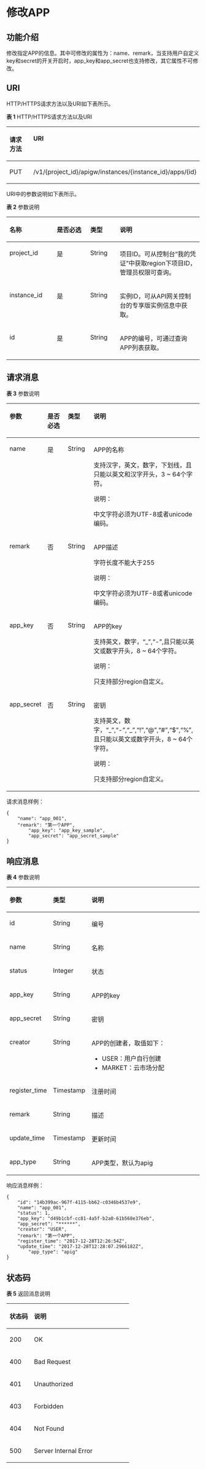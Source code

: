 # 修改APP<a name="ZH-CN_TOPIC_0000001082135169"></a>

## 功能介绍<a name="zh-cn_topic_0225568834_section63138047"></a>

修改指定APP的信息。其中可修改的属性为：name、remark，当支持用户自定义key和secret的开关开启时，app\_key和app\_secret也支持修改，其它属性不可修改。

## URI<a name="zh-cn_topic_0225568834_section31371512"></a>

HTTP/HTTPS请求方法以及URI如下表所示。

**表 1**  HTTP/HTTPS请求方法以及URI

<a name="zh-cn_topic_0225568834_table37143220"></a>
<table><thead align="left"><tr id="zh-cn_topic_0225568834_row28749009"><th class="cellrowborder" valign="top" width="20%" id="mcps1.2.3.1.1"><p id="zh-cn_topic_0225568834_p46968374"><a name="zh-cn_topic_0225568834_p46968374"></a><a name="zh-cn_topic_0225568834_p46968374"></a>请求方法</p>
</th>
<th class="cellrowborder" valign="top" width="80%" id="mcps1.2.3.1.2"><p id="zh-cn_topic_0225568834_p46341964"><a name="zh-cn_topic_0225568834_p46341964"></a><a name="zh-cn_topic_0225568834_p46341964"></a>URI</p>
</th>
</tr>
</thead>
<tbody><tr id="zh-cn_topic_0225568834_row62711610"><td class="cellrowborder" valign="top" width="20%" headers="mcps1.2.3.1.1 "><p id="zh-cn_topic_0225568834_p46475689"><a name="zh-cn_topic_0225568834_p46475689"></a><a name="zh-cn_topic_0225568834_p46475689"></a>PUT</p>
</td>
<td class="cellrowborder" valign="top" width="80%" headers="mcps1.2.3.1.2 "><p id="zh-cn_topic_0225568834_p6434497"><a name="zh-cn_topic_0225568834_p6434497"></a><a name="zh-cn_topic_0225568834_p6434497"></a>/v1/{project_id}/apigw/instances/{instance_id}/apps/{id}</p>
</td>
</tr>
</tbody>
</table>

URI中的参数说明如下表所示。

**表 2**  参数说明

<a name="zh-cn_topic_0225568834_table51432233"></a>
<table><thead align="left"><tr id="zh-cn_topic_0225568834_row58308749"><th class="cellrowborder" valign="top" width="24.48755124487551%" id="mcps1.2.5.1.1"><p id="zh-cn_topic_0225568834_p25388256"><a name="zh-cn_topic_0225568834_p25388256"></a><a name="zh-cn_topic_0225568834_p25388256"></a>名称</p>
</th>
<th class="cellrowborder" valign="top" width="17.348265173482652%" id="mcps1.2.5.1.2"><p id="zh-cn_topic_0225568834_p43182835"><a name="zh-cn_topic_0225568834_p43182835"></a><a name="zh-cn_topic_0225568834_p43182835"></a>是否必选</p>
</th>
<th class="cellrowborder" valign="top" width="15.308469153084694%" id="mcps1.2.5.1.3"><p id="zh-cn_topic_0225568834_p8148718"><a name="zh-cn_topic_0225568834_p8148718"></a><a name="zh-cn_topic_0225568834_p8148718"></a>类型</p>
</th>
<th class="cellrowborder" valign="top" width="42.85571442855714%" id="mcps1.2.5.1.4"><p id="zh-cn_topic_0225568834_p56066426"><a name="zh-cn_topic_0225568834_p56066426"></a><a name="zh-cn_topic_0225568834_p56066426"></a>说明</p>
</th>
</tr>
</thead>
<tbody><tr id="zh-cn_topic_0225568834_row18537163314383"><td class="cellrowborder" valign="top" width="24.48755124487551%" headers="mcps1.2.5.1.1 "><p id="zh-cn_topic_0225568834_p55878963"><a name="zh-cn_topic_0225568834_p55878963"></a><a name="zh-cn_topic_0225568834_p55878963"></a>project_id</p>
</td>
<td class="cellrowborder" valign="top" width="17.348265173482652%" headers="mcps1.2.5.1.2 "><p id="zh-cn_topic_0225568834_p29902160"><a name="zh-cn_topic_0225568834_p29902160"></a><a name="zh-cn_topic_0225568834_p29902160"></a>是</p>
</td>
<td class="cellrowborder" valign="top" width="15.308469153084694%" headers="mcps1.2.5.1.3 "><p id="zh-cn_topic_0225568834_p6155914"><a name="zh-cn_topic_0225568834_p6155914"></a><a name="zh-cn_topic_0225568834_p6155914"></a>String</p>
</td>
<td class="cellrowborder" valign="top" width="42.85571442855714%" headers="mcps1.2.5.1.4 "><p id="zh-cn_topic_0225568834_p28867016"><a name="zh-cn_topic_0225568834_p28867016"></a><a name="zh-cn_topic_0225568834_p28867016"></a>项目ID。可从控制台“我的凭证”中获取region下项目ID，管理员权限可查询。</p>
</td>
</tr>
<tr id="zh-cn_topic_0225568834_row1534363315387"><td class="cellrowborder" valign="top" width="24.48755124487551%" headers="mcps1.2.5.1.1 "><p id="zh-cn_topic_0225568834_p1780913159538"><a name="zh-cn_topic_0225568834_p1780913159538"></a><a name="zh-cn_topic_0225568834_p1780913159538"></a>instance_id</p>
</td>
<td class="cellrowborder" valign="top" width="17.348265173482652%" headers="mcps1.2.5.1.2 "><p id="zh-cn_topic_0225568834_p9809215115310"><a name="zh-cn_topic_0225568834_p9809215115310"></a><a name="zh-cn_topic_0225568834_p9809215115310"></a>是</p>
</td>
<td class="cellrowborder" valign="top" width="15.308469153084694%" headers="mcps1.2.5.1.3 "><p id="zh-cn_topic_0225568834_p1280914152538"><a name="zh-cn_topic_0225568834_p1280914152538"></a><a name="zh-cn_topic_0225568834_p1280914152538"></a>String</p>
</td>
<td class="cellrowborder" valign="top" width="42.85571442855714%" headers="mcps1.2.5.1.4 "><p id="zh-cn_topic_0225568834_p1880914157537"><a name="zh-cn_topic_0225568834_p1880914157537"></a><a name="zh-cn_topic_0225568834_p1880914157537"></a>实例ID，可从API网关控制台的专享版实例信息中获取。</p>
</td>
</tr>
<tr id="zh-cn_topic_0225568834_row45086654"><td class="cellrowborder" valign="top" width="24.48755124487551%" headers="mcps1.2.5.1.1 "><p id="zh-cn_topic_0225568834_p28140387"><a name="zh-cn_topic_0225568834_p28140387"></a><a name="zh-cn_topic_0225568834_p28140387"></a>id</p>
</td>
<td class="cellrowborder" valign="top" width="17.348265173482652%" headers="mcps1.2.5.1.2 "><p id="zh-cn_topic_0225568834_p64778897"><a name="zh-cn_topic_0225568834_p64778897"></a><a name="zh-cn_topic_0225568834_p64778897"></a>是</p>
</td>
<td class="cellrowborder" valign="top" width="15.308469153084694%" headers="mcps1.2.5.1.3 "><p id="zh-cn_topic_0225568834_p12599279"><a name="zh-cn_topic_0225568834_p12599279"></a><a name="zh-cn_topic_0225568834_p12599279"></a>String</p>
</td>
<td class="cellrowborder" valign="top" width="42.85571442855714%" headers="mcps1.2.5.1.4 "><p id="zh-cn_topic_0225568834_p13908645"><a name="zh-cn_topic_0225568834_p13908645"></a><a name="zh-cn_topic_0225568834_p13908645"></a>APP的编号，可通过查询APP列表获取。</p>
</td>
</tr>
</tbody>
</table>

## 请求消息<a name="zh-cn_topic_0225568834_section13908152"></a>

**表 3**  参数说明

<a name="zh-cn_topic_0225568834_table52858460"></a>
<table><thead align="left"><tr id="zh-cn_topic_0225568834_row52119005"><th class="cellrowborder" valign="top" width="15.15%" id="mcps1.2.5.1.1"><p id="zh-cn_topic_0225568834_p60889838"><a name="zh-cn_topic_0225568834_p60889838"></a><a name="zh-cn_topic_0225568834_p60889838"></a>参数</p>
</th>
<th class="cellrowborder" valign="top" width="13.13%" id="mcps1.2.5.1.2"><p id="zh-cn_topic_0225568834_p33129840"><a name="zh-cn_topic_0225568834_p33129840"></a><a name="zh-cn_topic_0225568834_p33129840"></a>是否必选</p>
</th>
<th class="cellrowborder" valign="top" width="14.14%" id="mcps1.2.5.1.3"><p id="zh-cn_topic_0225568834_p66271370"><a name="zh-cn_topic_0225568834_p66271370"></a><a name="zh-cn_topic_0225568834_p66271370"></a>类型</p>
</th>
<th class="cellrowborder" valign="top" width="57.58%" id="mcps1.2.5.1.4"><p id="zh-cn_topic_0225568834_p66380773"><a name="zh-cn_topic_0225568834_p66380773"></a><a name="zh-cn_topic_0225568834_p66380773"></a>说明</p>
</th>
</tr>
</thead>
<tbody><tr id="zh-cn_topic_0225568834_row8133545"><td class="cellrowborder" valign="top" width="15.15%" headers="mcps1.2.5.1.1 "><p id="zh-cn_topic_0225568834_p54837372"><a name="zh-cn_topic_0225568834_p54837372"></a><a name="zh-cn_topic_0225568834_p54837372"></a>name</p>
</td>
<td class="cellrowborder" valign="top" width="13.13%" headers="mcps1.2.5.1.2 "><p id="zh-cn_topic_0225568834_p12642185"><a name="zh-cn_topic_0225568834_p12642185"></a><a name="zh-cn_topic_0225568834_p12642185"></a>是</p>
</td>
<td class="cellrowborder" valign="top" width="14.14%" headers="mcps1.2.5.1.3 "><p id="zh-cn_topic_0225568834_p17384054"><a name="zh-cn_topic_0225568834_p17384054"></a><a name="zh-cn_topic_0225568834_p17384054"></a>String</p>
</td>
<td class="cellrowborder" valign="top" width="57.58%" headers="mcps1.2.5.1.4 "><p id="zh-cn_topic_0225568834_p65931115"><a name="zh-cn_topic_0225568834_p65931115"></a><a name="zh-cn_topic_0225568834_p65931115"></a>APP的名称</p>
<p id="zh-cn_topic_0225568834_p13836702"><a name="zh-cn_topic_0225568834_p13836702"></a><a name="zh-cn_topic_0225568834_p13836702"></a>支持汉字，英文，数字，下划线，且只能以英文和汉字开头，3 ~ 64个字符。</p>
<div class="note" id="zh-cn_topic_0225568834_note1482512316386"><a name="zh-cn_topic_0225568834_note1482512316386"></a><a name="zh-cn_topic_0225568834_note1482512316386"></a><span class="notetitle"> 说明： </span><div class="notebody"><p id="zh-cn_topic_0225568834_p178261538382"><a name="zh-cn_topic_0225568834_p178261538382"></a><a name="zh-cn_topic_0225568834_p178261538382"></a>中文字符必须为UTF-8或者unicode编码。</p>
</div></div>
</td>
</tr>
<tr id="zh-cn_topic_0225568834_row37808430"><td class="cellrowborder" valign="top" width="15.15%" headers="mcps1.2.5.1.1 "><p id="zh-cn_topic_0225568834_p42583966"><a name="zh-cn_topic_0225568834_p42583966"></a><a name="zh-cn_topic_0225568834_p42583966"></a>remark</p>
</td>
<td class="cellrowborder" valign="top" width="13.13%" headers="mcps1.2.5.1.2 "><p id="zh-cn_topic_0225568834_p26749231"><a name="zh-cn_topic_0225568834_p26749231"></a><a name="zh-cn_topic_0225568834_p26749231"></a>否</p>
</td>
<td class="cellrowborder" valign="top" width="14.14%" headers="mcps1.2.5.1.3 "><p id="zh-cn_topic_0225568834_p19204104"><a name="zh-cn_topic_0225568834_p19204104"></a><a name="zh-cn_topic_0225568834_p19204104"></a>String</p>
</td>
<td class="cellrowborder" valign="top" width="57.58%" headers="mcps1.2.5.1.4 "><p id="zh-cn_topic_0225568834_p12028626"><a name="zh-cn_topic_0225568834_p12028626"></a><a name="zh-cn_topic_0225568834_p12028626"></a>APP描述</p>
<p id="zh-cn_topic_0225568834_p44716639"><a name="zh-cn_topic_0225568834_p44716639"></a><a name="zh-cn_topic_0225568834_p44716639"></a>字符长度不能大于255</p>
<div class="note" id="zh-cn_topic_0225568834_note19661163403814"><a name="zh-cn_topic_0225568834_note19661163403814"></a><a name="zh-cn_topic_0225568834_note19661163403814"></a><span class="notetitle"> 说明： </span><div class="notebody"><p id="zh-cn_topic_0225568834_p066213419384"><a name="zh-cn_topic_0225568834_p066213419384"></a><a name="zh-cn_topic_0225568834_p066213419384"></a>中文字符必须为UTF-8或者unicode编码。</p>
</div></div>
</td>
</tr>
<tr id="zh-cn_topic_0225568834_row345025916519"><td class="cellrowborder" valign="top" width="15.15%" headers="mcps1.2.5.1.1 "><p id="zh-cn_topic_0225568834_p4115186203816"><a name="zh-cn_topic_0225568834_p4115186203816"></a><a name="zh-cn_topic_0225568834_p4115186203816"></a>app_key</p>
</td>
<td class="cellrowborder" valign="top" width="13.13%" headers="mcps1.2.5.1.2 "><p id="zh-cn_topic_0225568834_p18115669385"><a name="zh-cn_topic_0225568834_p18115669385"></a><a name="zh-cn_topic_0225568834_p18115669385"></a>否</p>
</td>
<td class="cellrowborder" valign="top" width="14.14%" headers="mcps1.2.5.1.3 "><p id="zh-cn_topic_0225568834_p151151266389"><a name="zh-cn_topic_0225568834_p151151266389"></a><a name="zh-cn_topic_0225568834_p151151266389"></a>String</p>
</td>
<td class="cellrowborder" valign="top" width="57.58%" headers="mcps1.2.5.1.4 "><p id="zh-cn_topic_0225568834_p141151066380"><a name="zh-cn_topic_0225568834_p141151066380"></a><a name="zh-cn_topic_0225568834_p141151066380"></a>APP的key</p>
<p id="zh-cn_topic_0225568834_p14879124513402"><a name="zh-cn_topic_0225568834_p14879124513402"></a><a name="zh-cn_topic_0225568834_p14879124513402"></a>支持英文，数字，“_”,“-”,且只能以英文或数字开头，8 ~ 64个字符。</p>
<p id="zh-cn_topic_0225568834_p610473083912"><a name="zh-cn_topic_0225568834_p610473083912"></a><a name="zh-cn_topic_0225568834_p610473083912"></a></p>
<div class="note" id="zh-cn_topic_0225568834_note8622433183712"><a name="zh-cn_topic_0225568834_note8622433183712"></a><a name="zh-cn_topic_0225568834_note8622433183712"></a><span class="notetitle"> 说明： </span><div class="notebody"><p id="zh-cn_topic_0225568834_p26225334373"><a name="zh-cn_topic_0225568834_p26225334373"></a><a name="zh-cn_topic_0225568834_p26225334373"></a>只支持部分region自定义。</p>
</div></div>
</td>
</tr>
<tr id="zh-cn_topic_0225568834_row13951012524"><td class="cellrowborder" valign="top" width="15.15%" headers="mcps1.2.5.1.1 "><p id="zh-cn_topic_0225568834_p571817817386"><a name="zh-cn_topic_0225568834_p571817817386"></a><a name="zh-cn_topic_0225568834_p571817817386"></a>app_secret</p>
</td>
<td class="cellrowborder" valign="top" width="13.13%" headers="mcps1.2.5.1.2 "><p id="zh-cn_topic_0225568834_p07197813819"><a name="zh-cn_topic_0225568834_p07197813819"></a><a name="zh-cn_topic_0225568834_p07197813819"></a>否</p>
</td>
<td class="cellrowborder" valign="top" width="14.14%" headers="mcps1.2.5.1.3 "><p id="zh-cn_topic_0225568834_p1871928203812"><a name="zh-cn_topic_0225568834_p1871928203812"></a><a name="zh-cn_topic_0225568834_p1871928203812"></a>String</p>
</td>
<td class="cellrowborder" valign="top" width="57.58%" headers="mcps1.2.5.1.4 "><p id="zh-cn_topic_0225568834_p177191863810"><a name="zh-cn_topic_0225568834_p177191863810"></a><a name="zh-cn_topic_0225568834_p177191863810"></a>密钥</p>
<p id="zh-cn_topic_0225568834_p69053295477"><a name="zh-cn_topic_0225568834_p69053295477"></a><a name="zh-cn_topic_0225568834_p69053295477"></a>支持英文，数字，“_”,“-”,“_”,“!”,“@”,“#”,“$”,“%”,且只能以英文或数字开头，8 ~ 64个字符。</p>
<p id="zh-cn_topic_0225568834_p790520296470"><a name="zh-cn_topic_0225568834_p790520296470"></a><a name="zh-cn_topic_0225568834_p790520296470"></a></p>
<div class="note" id="zh-cn_topic_0225568834_note1812131042711"><a name="zh-cn_topic_0225568834_note1812131042711"></a><a name="zh-cn_topic_0225568834_note1812131042711"></a><span class="notetitle"> 说明： </span><div class="notebody"><p id="zh-cn_topic_0225568834_p1612111014279"><a name="zh-cn_topic_0225568834_p1612111014279"></a><a name="zh-cn_topic_0225568834_p1612111014279"></a>只支持部分region自定义。</p>
</div></div>
</td>
</tr>
</tbody>
</table>

请求消息样例：

```
{
	"name": "app_001",
	"remark": "第一个APP",
        "app_key": "app_key_sample",
        "app_secret": "app_secret_sample"
}
```

## 响应消息<a name="zh-cn_topic_0225568834_section52818489"></a>

**表 4**  参数说明

<a name="zh-cn_topic_0225568834_table26102067"></a>
<table><thead align="left"><tr id="zh-cn_topic_0225568834_row9058262"><th class="cellrowborder" valign="top" width="20%" id="mcps1.2.4.1.1"><p id="zh-cn_topic_0225568834_p62630620"><a name="zh-cn_topic_0225568834_p62630620"></a><a name="zh-cn_topic_0225568834_p62630620"></a>参数</p>
</th>
<th class="cellrowborder" valign="top" width="20%" id="mcps1.2.4.1.2"><p id="zh-cn_topic_0225568834_p39915430"><a name="zh-cn_topic_0225568834_p39915430"></a><a name="zh-cn_topic_0225568834_p39915430"></a>类型</p>
</th>
<th class="cellrowborder" valign="top" width="60%" id="mcps1.2.4.1.3"><p id="zh-cn_topic_0225568834_p11924380"><a name="zh-cn_topic_0225568834_p11924380"></a><a name="zh-cn_topic_0225568834_p11924380"></a>说明</p>
</th>
</tr>
</thead>
<tbody><tr id="zh-cn_topic_0225568834_row26350760"><td class="cellrowborder" valign="top" width="20%" headers="mcps1.2.4.1.1 "><p id="zh-cn_topic_0225568834_p54036783"><a name="zh-cn_topic_0225568834_p54036783"></a><a name="zh-cn_topic_0225568834_p54036783"></a>id</p>
</td>
<td class="cellrowborder" valign="top" width="20%" headers="mcps1.2.4.1.2 "><p id="zh-cn_topic_0225568834_p14903323"><a name="zh-cn_topic_0225568834_p14903323"></a><a name="zh-cn_topic_0225568834_p14903323"></a>String</p>
</td>
<td class="cellrowborder" valign="top" width="60%" headers="mcps1.2.4.1.3 "><p id="zh-cn_topic_0225568834_p66318548"><a name="zh-cn_topic_0225568834_p66318548"></a><a name="zh-cn_topic_0225568834_p66318548"></a>编号</p>
</td>
</tr>
<tr id="zh-cn_topic_0225568834_row59996025"><td class="cellrowborder" valign="top" width="20%" headers="mcps1.2.4.1.1 "><p id="zh-cn_topic_0225568834_p27839823"><a name="zh-cn_topic_0225568834_p27839823"></a><a name="zh-cn_topic_0225568834_p27839823"></a>name</p>
</td>
<td class="cellrowborder" valign="top" width="20%" headers="mcps1.2.4.1.2 "><p id="zh-cn_topic_0225568834_p40433190"><a name="zh-cn_topic_0225568834_p40433190"></a><a name="zh-cn_topic_0225568834_p40433190"></a>String</p>
</td>
<td class="cellrowborder" valign="top" width="60%" headers="mcps1.2.4.1.3 "><p id="zh-cn_topic_0225568834_p53862949"><a name="zh-cn_topic_0225568834_p53862949"></a><a name="zh-cn_topic_0225568834_p53862949"></a>名称</p>
</td>
</tr>
<tr id="zh-cn_topic_0225568834_row15004500"><td class="cellrowborder" valign="top" width="20%" headers="mcps1.2.4.1.1 "><p id="zh-cn_topic_0225568834_p7404963"><a name="zh-cn_topic_0225568834_p7404963"></a><a name="zh-cn_topic_0225568834_p7404963"></a>status</p>
</td>
<td class="cellrowborder" valign="top" width="20%" headers="mcps1.2.4.1.2 "><p id="zh-cn_topic_0225568834_p62931119"><a name="zh-cn_topic_0225568834_p62931119"></a><a name="zh-cn_topic_0225568834_p62931119"></a>Integer</p>
</td>
<td class="cellrowborder" valign="top" width="60%" headers="mcps1.2.4.1.3 "><p id="zh-cn_topic_0225568834_p64255839"><a name="zh-cn_topic_0225568834_p64255839"></a><a name="zh-cn_topic_0225568834_p64255839"></a>状态</p>
</td>
</tr>
<tr id="zh-cn_topic_0225568834_row41431640"><td class="cellrowborder" valign="top" width="20%" headers="mcps1.2.4.1.1 "><p id="zh-cn_topic_0225568834_p519674"><a name="zh-cn_topic_0225568834_p519674"></a><a name="zh-cn_topic_0225568834_p519674"></a>app_key</p>
</td>
<td class="cellrowborder" valign="top" width="20%" headers="mcps1.2.4.1.2 "><p id="zh-cn_topic_0225568834_p42093620"><a name="zh-cn_topic_0225568834_p42093620"></a><a name="zh-cn_topic_0225568834_p42093620"></a>String</p>
</td>
<td class="cellrowborder" valign="top" width="60%" headers="mcps1.2.4.1.3 "><p id="zh-cn_topic_0225568834_p54140079"><a name="zh-cn_topic_0225568834_p54140079"></a><a name="zh-cn_topic_0225568834_p54140079"></a>APP的key</p>
</td>
</tr>
<tr id="zh-cn_topic_0225568834_row17498668"><td class="cellrowborder" valign="top" width="20%" headers="mcps1.2.4.1.1 "><p id="zh-cn_topic_0225568834_p8106027"><a name="zh-cn_topic_0225568834_p8106027"></a><a name="zh-cn_topic_0225568834_p8106027"></a>app_secret</p>
</td>
<td class="cellrowborder" valign="top" width="20%" headers="mcps1.2.4.1.2 "><p id="zh-cn_topic_0225568834_p52608446"><a name="zh-cn_topic_0225568834_p52608446"></a><a name="zh-cn_topic_0225568834_p52608446"></a>String</p>
</td>
<td class="cellrowborder" valign="top" width="60%" headers="mcps1.2.4.1.3 "><p id="zh-cn_topic_0225568834_p33425742"><a name="zh-cn_topic_0225568834_p33425742"></a><a name="zh-cn_topic_0225568834_p33425742"></a>密钥</p>
</td>
</tr>
<tr id="zh-cn_topic_0225568834_row155511111916"><td class="cellrowborder" valign="top" width="20%" headers="mcps1.2.4.1.1 "><p id="zh-cn_topic_0225568834_p148381123152516"><a name="zh-cn_topic_0225568834_p148381123152516"></a><a name="zh-cn_topic_0225568834_p148381123152516"></a>creator</p>
</td>
<td class="cellrowborder" valign="top" width="20%" headers="mcps1.2.4.1.2 "><p id="zh-cn_topic_0225568834_p10838223112516"><a name="zh-cn_topic_0225568834_p10838223112516"></a><a name="zh-cn_topic_0225568834_p10838223112516"></a>String</p>
</td>
<td class="cellrowborder" valign="top" width="60%" headers="mcps1.2.4.1.3 "><p id="zh-cn_topic_0225568834_p128381023202515"><a name="zh-cn_topic_0225568834_p128381023202515"></a><a name="zh-cn_topic_0225568834_p128381023202515"></a>APP的创建者，取值如下：</p>
<a name="zh-cn_topic_0225568834_ul1126756132511"></a><a name="zh-cn_topic_0225568834_ul1126756132511"></a><ul id="zh-cn_topic_0225568834_ul1126756132511"><li>USER：用户自行创建</li><li>MARKET：云市场分配</li></ul>
</td>
</tr>
<tr id="zh-cn_topic_0225568834_row32396224"><td class="cellrowborder" valign="top" width="20%" headers="mcps1.2.4.1.1 "><p id="zh-cn_topic_0225568834_p6848469"><a name="zh-cn_topic_0225568834_p6848469"></a><a name="zh-cn_topic_0225568834_p6848469"></a>register_time</p>
</td>
<td class="cellrowborder" valign="top" width="20%" headers="mcps1.2.4.1.2 "><p id="zh-cn_topic_0225568834_p17855131"><a name="zh-cn_topic_0225568834_p17855131"></a><a name="zh-cn_topic_0225568834_p17855131"></a>Timestamp</p>
</td>
<td class="cellrowborder" valign="top" width="60%" headers="mcps1.2.4.1.3 "><p id="zh-cn_topic_0225568834_p36979513"><a name="zh-cn_topic_0225568834_p36979513"></a><a name="zh-cn_topic_0225568834_p36979513"></a>注册时间</p>
</td>
</tr>
<tr id="zh-cn_topic_0225568834_row64380169"><td class="cellrowborder" valign="top" width="20%" headers="mcps1.2.4.1.1 "><p id="zh-cn_topic_0225568834_p47411232"><a name="zh-cn_topic_0225568834_p47411232"></a><a name="zh-cn_topic_0225568834_p47411232"></a>remark</p>
</td>
<td class="cellrowborder" valign="top" width="20%" headers="mcps1.2.4.1.2 "><p id="zh-cn_topic_0225568834_p15104546"><a name="zh-cn_topic_0225568834_p15104546"></a><a name="zh-cn_topic_0225568834_p15104546"></a>String</p>
</td>
<td class="cellrowborder" valign="top" width="60%" headers="mcps1.2.4.1.3 "><p id="zh-cn_topic_0225568834_p15508729"><a name="zh-cn_topic_0225568834_p15508729"></a><a name="zh-cn_topic_0225568834_p15508729"></a>描述</p>
</td>
</tr>
<tr id="zh-cn_topic_0225568834_row5360840"><td class="cellrowborder" valign="top" width="20%" headers="mcps1.2.4.1.1 "><p id="zh-cn_topic_0225568834_p31574905"><a name="zh-cn_topic_0225568834_p31574905"></a><a name="zh-cn_topic_0225568834_p31574905"></a>update_time</p>
</td>
<td class="cellrowborder" valign="top" width="20%" headers="mcps1.2.4.1.2 "><p id="zh-cn_topic_0225568834_p7430514"><a name="zh-cn_topic_0225568834_p7430514"></a><a name="zh-cn_topic_0225568834_p7430514"></a>Timestamp</p>
</td>
<td class="cellrowborder" valign="top" width="60%" headers="mcps1.2.4.1.3 "><p id="zh-cn_topic_0225568834_p65000796"><a name="zh-cn_topic_0225568834_p65000796"></a><a name="zh-cn_topic_0225568834_p65000796"></a>更新时间</p>
</td>
</tr>
<tr id="zh-cn_topic_0225568834_row175466237490"><td class="cellrowborder" valign="top" width="20%" headers="mcps1.2.4.1.1 "><p id="zh-cn_topic_0225568834_p14855159163015"><a name="zh-cn_topic_0225568834_p14855159163015"></a><a name="zh-cn_topic_0225568834_p14855159163015"></a>app_type</p>
</td>
<td class="cellrowborder" valign="top" width="20%" headers="mcps1.2.4.1.2 "><p id="zh-cn_topic_0225568834_p12855195993012"><a name="zh-cn_topic_0225568834_p12855195993012"></a><a name="zh-cn_topic_0225568834_p12855195993012"></a>String</p>
</td>
<td class="cellrowborder" valign="top" width="60%" headers="mcps1.2.4.1.3 "><p id="zh-cn_topic_0225568834_p1085575910302"><a name="zh-cn_topic_0225568834_p1085575910302"></a><a name="zh-cn_topic_0225568834_p1085575910302"></a>APP类型，默认为apig</p>
</td>
</tr>
</tbody>
</table>

响应消息样例：

```
{
	"id": "14b399ac-967f-4115-bb62-c0346b4537e9",
	"name": "app_001",
	"status": 1,
	"app_key": "d49b1cbf-cc81-4a5f-b2a0-61b568e376eb",
	"app_secret": "******",
	"creator": "USER",
	"remark": "第一个APP",
	"register_time": "2017-12-28T12:26:54Z",
	"update_time": "2017-12-28T12:28:07.2966182Z",
        "app_type": "apig"
}
```

## 状态码<a name="zh-cn_topic_0225568834_section58064504"></a>

**表 5**  返回消息说明

<a name="zh-cn_topic_0225568834_table65661620"></a>
<table><thead align="left"><tr id="zh-cn_topic_0225568834_row38386508"><th class="cellrowborder" valign="top" width="20%" id="mcps1.2.3.1.1"><p id="zh-cn_topic_0225568834_p22299447"><a name="zh-cn_topic_0225568834_p22299447"></a><a name="zh-cn_topic_0225568834_p22299447"></a>状态码</p>
</th>
<th class="cellrowborder" valign="top" width="80%" id="mcps1.2.3.1.2"><p id="zh-cn_topic_0225568834_p61424758"><a name="zh-cn_topic_0225568834_p61424758"></a><a name="zh-cn_topic_0225568834_p61424758"></a>说明</p>
</th>
</tr>
</thead>
<tbody><tr id="zh-cn_topic_0225568834_row9349490"><td class="cellrowborder" valign="top" width="20%" headers="mcps1.2.3.1.1 "><p id="zh-cn_topic_0225568834_p19111186"><a name="zh-cn_topic_0225568834_p19111186"></a><a name="zh-cn_topic_0225568834_p19111186"></a>200</p>
</td>
<td class="cellrowborder" valign="top" width="80%" headers="mcps1.2.3.1.2 "><p id="zh-cn_topic_0225568834_p4502206"><a name="zh-cn_topic_0225568834_p4502206"></a><a name="zh-cn_topic_0225568834_p4502206"></a>OK</p>
</td>
</tr>
<tr id="zh-cn_topic_0225568834_row40519861"><td class="cellrowborder" valign="top" width="20%" headers="mcps1.2.3.1.1 "><p id="zh-cn_topic_0225568834_p60883295"><a name="zh-cn_topic_0225568834_p60883295"></a><a name="zh-cn_topic_0225568834_p60883295"></a>400</p>
</td>
<td class="cellrowborder" valign="top" width="80%" headers="mcps1.2.3.1.2 "><p id="zh-cn_topic_0225568834_p32599882"><a name="zh-cn_topic_0225568834_p32599882"></a><a name="zh-cn_topic_0225568834_p32599882"></a>Bad Request</p>
</td>
</tr>
<tr id="zh-cn_topic_0225568834_row24963487"><td class="cellrowborder" valign="top" width="20%" headers="mcps1.2.3.1.1 "><p id="zh-cn_topic_0225568834_p8776590"><a name="zh-cn_topic_0225568834_p8776590"></a><a name="zh-cn_topic_0225568834_p8776590"></a>401</p>
</td>
<td class="cellrowborder" valign="top" width="80%" headers="mcps1.2.3.1.2 "><p id="zh-cn_topic_0225568834_p191535218816"><a name="zh-cn_topic_0225568834_p191535218816"></a><a name="zh-cn_topic_0225568834_p191535218816"></a>Unauthorized</p>
</td>
</tr>
<tr id="zh-cn_topic_0225568834_row22792350"><td class="cellrowborder" valign="top" width="20%" headers="mcps1.2.3.1.1 "><p id="zh-cn_topic_0225568834_p34241051"><a name="zh-cn_topic_0225568834_p34241051"></a><a name="zh-cn_topic_0225568834_p34241051"></a>403</p>
</td>
<td class="cellrowborder" valign="top" width="80%" headers="mcps1.2.3.1.2 "><p id="zh-cn_topic_0225568834_p13949586"><a name="zh-cn_topic_0225568834_p13949586"></a><a name="zh-cn_topic_0225568834_p13949586"></a>Forbidden</p>
</td>
</tr>
<tr id="zh-cn_topic_0225568834_row64337830"><td class="cellrowborder" valign="top" width="20%" headers="mcps1.2.3.1.1 "><p id="zh-cn_topic_0225568834_p43981707"><a name="zh-cn_topic_0225568834_p43981707"></a><a name="zh-cn_topic_0225568834_p43981707"></a>404</p>
</td>
<td class="cellrowborder" valign="top" width="80%" headers="mcps1.2.3.1.2 "><p id="zh-cn_topic_0225568834_p5748492"><a name="zh-cn_topic_0225568834_p5748492"></a><a name="zh-cn_topic_0225568834_p5748492"></a>Not Found</p>
</td>
</tr>
<tr id="zh-cn_topic_0225568834_row51736435"><td class="cellrowborder" valign="top" width="20%" headers="mcps1.2.3.1.1 "><p id="zh-cn_topic_0225568834_p29901739"><a name="zh-cn_topic_0225568834_p29901739"></a><a name="zh-cn_topic_0225568834_p29901739"></a>500</p>
</td>
<td class="cellrowborder" valign="top" width="80%" headers="mcps1.2.3.1.2 "><p id="zh-cn_topic_0225568834_p6121779"><a name="zh-cn_topic_0225568834_p6121779"></a><a name="zh-cn_topic_0225568834_p6121779"></a>Server Internal Error</p>
</td>
</tr>
</tbody>
</table>

